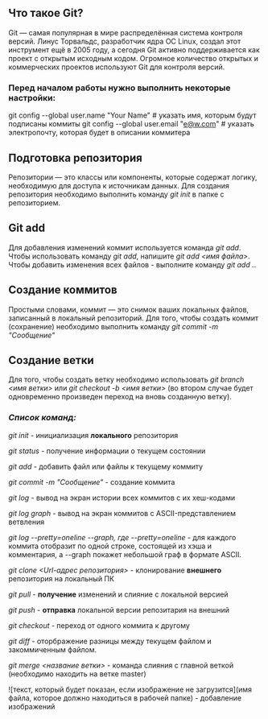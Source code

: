 ## Что такое Git?

Git — самая популярная в мире распределённая система контроля версий. Линус Торвальдс, разработчик ядра ОС Linux, создал этот инструмент ещё в 2005 году, а сегодня Git активно поддерживается как проект с открытым исходным кодом. Огромное количество открытых и коммерческих проектов используют Git для контроля версий.

### Перед началом работы нужно выполнить некоторые настройки:

git config --global user.name "Your Name" # указать имя, которым будут подписаны коммиты
git config --global user.email "e@w.com"  # указать электропочту, которая будет в описании коммитера

## Подготовка репозитория

Репозитории — это классы или компоненты, которые содержат логику, необходимую для доступа к источникам данных. Для создания репозитория необходимо выполнить команду *git init* в папке с репозиторием.    

## Git add

Для добавления изменений коммит используется команда *git add*. Чтобы использовать команду *git add*, напишите *git add <имя файла>*. Чтобы добавить изменения всех файлов - выполните команду *git add .*.

## Создание коммитов

Простыми словами, коммит — это снимок ваших локальных файлов, записанный в локальный репозиторий. 
Для того, чтобы создать коммит (сохранение) необходимо выполнить команду *git commit -m "Сообщение"*

## Создание ветки

Для того, чтобы создать ветку необходимо использовать *git branch <имя ветки>* или *git checkout -b <имя ветки>* (во втором случае будет одновременно произведен переход на вновь созданную ветку).

### __*Список команд:*__

*git init* - инициализация __локального__ репозитория

*git status* - получение информации о текущем состоянии

*git add* - добавить файл или файлы к текущему коммиту

*git commit -m "Сообщение"* - создание коммита

*git log* - вывод на экран истории всех коммитов с их хеш-кодами

*git log graph* - вывод на экран коммитов с ASCII-представлением ветвления

 *git log --pretty=oneline --graph, где --pretty=oneline* - для каждого коммита отобразит по одной строке, состоящей из хэша и комментария, а --graph покажет небольшой граф в формате ASCII.

*git clone <Url-адрес репозитория>* - клонирование __внешнего__ репозитория на локальный ПК

*git pull* - __получение__ изменений и слияние с локальной версией 

*git push* - __отправка__ локальной версии репозитария на внешний

*git checkout* - переход от одного коммита к другому

*git diff* - оторбражение разницы между текущем файлом и закоммиченным файлом.

*git merge <название ветки>* - команда слияния с главной веткой (необходимо находить на ветке master)

![текст, который будет показан, если изображение не загрузится](имя файла, которое должно находиться в рабочей папке) - добавление изображений

